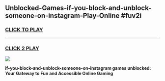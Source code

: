 
## Unblocked-Games-if-you-block-and-unblock-someone-on-instagram-Play-Online #fuv2i
<h3>
<a href="https://news.freeplayer.one?title=if-you-block-and-unblock-someone-on-instagram&ref=3">CLICK TO PLAY</a></h3>
<hr>

<h3>
<a href="https://news.freeplayer.one?title=if-you-block-and-unblock-someone-on-instagram&ref=3">CLICK 2 PLAY</a>
  
</h3>

<a href="https://news.freeplayer.one?title=if-you-block-and-unblock-someone-on-instagram&ref=3"><img src="https://clearcache.store/games.png"></a>


**if-you-block-and-unblock-someone-on-instagram games unblocked: Your Gateway to Fun and Accessible Online Gaming**

